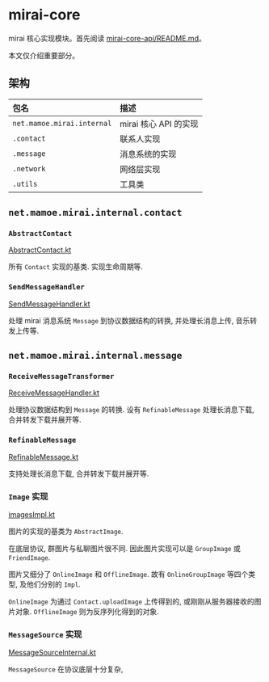# mirai-core

mirai 核心实现模块。首先阅读 [mirai-core-api/README.md](../mirai-core-api/README.md)。

本文仅介绍重要部分。

## 架构

| 包名                        | 描述                 |
|:---------------------------|:--------------------|
| `net.mamoe.mirai.internal` | mirai 核心 API 的实现 |
| `.contact`                 | 联系人实现            |
| `.message`                 | 消息系统的实现         |
| `.network`                 | 网络层实现            |
| `.utils`                   | 工具类               |

## `net.mamoe.mirai.internal.contact`

### `AbstractContact`

[AbstractContact.kt](src/commonMain/kotlin/contact/AbstractContact.kt#L22)

所有 `Contact` 实现的基类. 实现生命周期等.

### `SendMessageHandler`

[SendMessageHandler.kt](src/commonMain/kotlin/contact/SendMessageHandler.kt#L35)

处理 mirai 消息系统 `Message` 到协议数据结构的转换, 并处理长消息上传, 音乐转发上传等.


## `net.mamoe.mirai.internal.message`

### `ReceiveMessageTransformer`

[ReceiveMessageHandler.kt](src/commonMain/kotlin/message/ReceiveMessageHandler.kt#L29)

处理协议数据结构到 `Message` 的转换. 设有 `RefinableMessage` 处理长消息下载, 合并转发下载并展开等.

### `RefinableMessage`

[RefinableMessage.kt](src/commonMain/kotlin/message/RefinableMessage.kt#L17)

支持处理长消息下载, 合并转发下载并展开等.

### `Image` 实现

[imagesImpl.kt](src/commonMain/kotlin/message/imagesImpl.kt#L30)

图片的实现的基类为 `AbstractImage`.

在底层协议, 群图片与私聊图片很不同. 因此图片实现可以是 `GroupImage` 或 `FriendImage`.

图片又细分了 `OnlineImage` 和 `OfflineImage`. 故有 `OnlineGroupImage` 等四个类型, 及他们分别的 `Impl`.

`OnlineImage` 为通过 `Contact.uploadImage` 上传得到的, 或刚刚从服务器接收的图片对象. `OfflineImage` 则为反序列化得到的对象.

### `MessageSource` 实现

[MessageSourceInternal.kt](src/commonMain/kotlin/message/MessageSourceInternal.kt#L20)

`MessageSource` 在协议底层十分复杂,